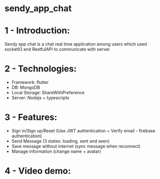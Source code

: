 # sendy_app_chat

# 1 - Introduction:
Sendy app chat is a chat real time application among users which used socketIO and RestfulAPI to communicate with server. 

# 2 - Technologies:
- Framework: flutter
- DB: MongoDB
- Local Storage: ShareWithPreference
- Server: Nodejs + typescripts

# 3 - Features:
- Sign in/Sign up/Reset (Use JWT authentication + Verify email - firebase authentication)
- Send Message (3 states: loading, sent and seen)
- Save message without internet (sync message when reconnect)
- Manage information (change name + avatar)

# 4 - Video demo:
